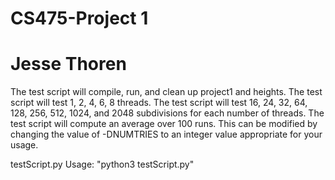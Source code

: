 # CS475-Project 1
# Jesse Thoren

The test script will compile, run, and clean up project1 and heights.
The test script will test 1, 2, 4, 6, 8 threads.
The test script will test 16, 24, 32, 64, 128, 256, 512, 1024, and 2048 subdivisions for each number of threads.
The test script will compute an average over 100 runs. This can be modified by changing the value of -DNUMTRIES to an integer value appropriate for your usage.

testScript.py Usage:
"python3 testScript.py"
